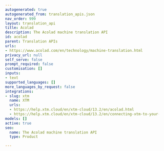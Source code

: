 ```yaml
---
autogenerated: true
autogenerated_from: translation_apis.json
nav_order: 999
layout: translation_api
title: Acolad
description: The Acolad machine translation API
id: acolad
parent: Translation APIs
urls:
- https://www.acolad.com/en/technology/machine-translation.html
privacy_url: null
self_serve: false
prompt_required: false
customisation: []
inputs:
- text
supported_languages: []
more_languages_by_request: false
integrations:
- slug: xtm
  name: XTM
  urls:
  - https://help.xtm.cloud/en/xtm-cloud/13.2/en/acolad.html
  - https://help.xtm.cloud/en/xtm-cloud/13.2/en/connecting-xtm-to-your-acolad-mt-engine.html
models: []
active: true
seo:
  name: The Acolad machine translation API
  type: Product

---
```



